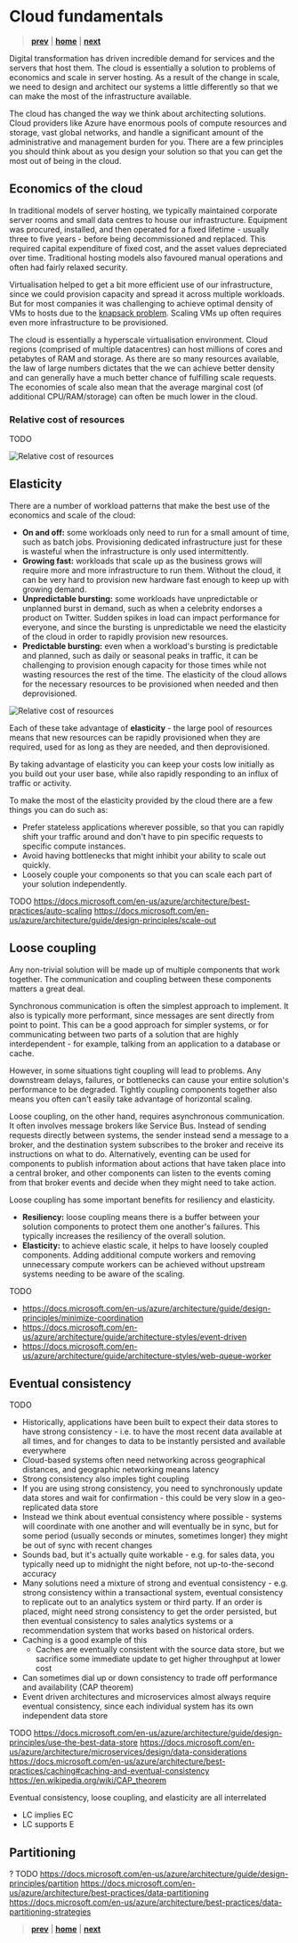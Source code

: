# Cloud fundamentals

> **[prev]** | **[home]**  | **[next]**

Digital transformation has driven incredible demand for services and the servers that host them. The
cloud is essentially a solution to problems of economics and scale in server hosting. As a result of
the change in scale, we need to design and architect our systems a little differently so that we can
make the most of the infrastructure available.

The cloud has changed the way we think about architecting solutions. Cloud providers like Azure have
enormous pools of compute resources and storage, vast global networks, and handle a significant
amount of the administrative and management burden for you. There are a few principles you should
think about as you design your solution so that you can get the most out of being in the cloud.

## Economics of the cloud

In traditional models of server hosting, we typically maintained corporate server rooms and small
data centres to house our infrastructure. Equipment was procured, installed, and then operated for
a fixed lifetime - usually three to five years - before being decommissioned and replaced. This
required capital expenditure of fixed cost, and the asset values depreciated over time. Traditional
hosting models also favoured manual operations and often had fairly relaxed security.

Virtualisation helped to get a bit more efficient use of our infrastructure, since we could
provision capacity and spread it across multiple workloads. But for most companies it was
challenging to achieve optimal density of VMs to hosts due to the
[knapsack problem](https://en.wikipedia.org/wiki/Knapsack_problem). Scaling VMs up often requires
even more infrastructure to be provisioned.

The cloud is essentially a hyperscale virtualisation environment. Cloud regions (comprised of
multiple datacentres) can host millions of cores and petabytes of RAM and storage. As there are so
many resources available, the law of large numbers dictates that the we can achieve better density
and can generally have a much better chance of fulfilling scale requests. The economies of scale
also mean that the average marginal cost (of additional CPU/RAM/storage) can often be much lower in
the cloud.

### Relative cost of resources

TODO

![Relative cost of resources](./images/relative-costs.png)

## Elasticity

There are a number of workload patterns that make the best use of the economics and scale of the
cloud:

* **On and off:** some workloads only need to run for a small amount of time, such as batch jobs.
  Provisioning dedicated infrastructure just for these is wasteful when the infrastructure is only
  used intermittently.
* **Growing fast:** workloads that scale up as the business grows will require more and more
  infrastructure to run them. Without the cloud, it can be very hard to provision new hardware fast
  enough to keep up with growing demand.
* **Unpredictable bursting:** some workloads have unpredictable or unplanned burst in demand, such
  as when a celebrity endorses a product on Twitter. Sudden spikes in load can impact performance
  for everyone, and since the bursting is unpredictable we need the elasticity of the cloud in order
  to rapidly provision new resources.
* **Predictable bursting:** even when a workload's bursting is predictable and planned, such as
  daily or seasonal peaks in traffic, it can be challenging to provision enough capacity for those
  times while not wasting resources the rest of the time. The elasticity of the cloud allows for the
  necessary resources to be provisioned when needed and then deprovisioned.

![Relative cost of resources](./images/cloud-computing-patterns.png)

Each of these take advantage of **elasticity** - the large pool of resources means that new
resources can be rapidly provisioned when they are required, used for as long as they are needed,
and then deprovisioned.

By taking advantage of elasticity you can keep your costs low initially as you build out your
user base, while also rapidly responding to an influx of traffic or activity.

To make the most of the elasticity provided by the cloud there are a few things you can do such as:
* Prefer stateless applications wherever possible, so that you can rapidly shift your traffic
  around and don't have to pin specific requests to specific compute instances.
* Avoid having bottlenecks that might inhibit your ability to scale out quickly.
* Loosely couple your components so that you can scale each part of your solution independently.

TODO
https://docs.microsoft.com/en-us/azure/architecture/best-practices/auto-scaling
https://docs.microsoft.com/en-us/azure/architecture/guide/design-principles/scale-out

## Loose coupling
Any non-trivial solution will be made up of multiple components that work together. The
communication and coupling between these components matters a great deal.

Synchronous communication is often the simplest approach to implement. It also is typically more
performant, since messages are sent directly from point to point. This can be a good approach for
simpler systems, or for communicating between two parts of a solution that are highly
interdependent - for example, talking from an application to a database or cache.

However, in some situations tight coupling will lead to problems. Any downstream delays, failures,
or bottlenecks can cause your entire solution's performance to be degraded. Tightly coupling
components together also means you often can't easily take advantage of horizontal scaling.

Loose coupling, on the other hand, requires asynchronous communication. It often involves 
message brokers like Service Bus. Instead of sending requests directly between systems, the sender
instead send a message to a broker, and the destination system subscribes to the broker and
receive its instructions on what to do. Alternatively, eventing can be used for components to 
publish information about actions that have taken place into a central broker, and other components
can listen to the events coming from that broker events and decide when they might need to take
action. 

Loose coupling has some important benefits for resiliency and elasticity.
* **Resiliency:** loose coupling means there is a buffer between your solution components to
  protect them one another's failures. This typically increases the resiliency of the overall solution.
* **Elasticity:** to achieve elastic scale, it helps to have loosely coupled components. Adding
  additional compute workers and removing unnecessary compute workers can be achieved without
  upstream systems needing to be aware of the scaling.

TODO
* https://docs.microsoft.com/en-us/azure/architecture/guide/design-principles/minimize-coordination
* https://docs.microsoft.com/en-us/azure/architecture/guide/architecture-styles/event-driven
* https://docs.microsoft.com/en-us/azure/architecture/guide/architecture-styles/web-queue-worker

## Eventual consistency

TODO
* Historically, applications have been built to expect their data stores to have strong consistency - i.e. to have the most recent data available at all times, and for changes to data to be instantly persisted and available everywhere
* Cloud-based systems often need networking across geographical distances, and geographic networking means latency
* Strong consistency also imples tight coupling
* If you are using strong consistency, you need to synchronously update data stores and wait for confirmation - this could be very slow in a geo-replicated data store
* Instead we think about eventual consistency where possible - systems will coordinate with one another and will eventually be in sync, but for some period (usually seconds or minutes, sometimes longer) they might be out of sync with recent changes
* Sounds bad, but it's actually quite workable - e.g. for sales data, you typically need up to midnight the night before, not up-to-the-second accuracy
* Many solutions need a mixture of strong and eventual consistency - e.g. strong consistency within a transactional system, eventual consistency to replicate out to an analytics system or third party. If an order is placed, might need strong consistency to get the order persisted, but then eventual consistency to sales analytics systems or a recommendation system that works based on historical orders.
* Caching is a good example of this
  * Caches are eventually consistent with the source data store, but we sacrifice some immediate update to get higher throughput at lower cost
* Can sometimes dial up or down consistency to trade off performance and availability (CAP theorem)
* Event driven architectures and microservices almost always require eventual consistency, since each individual system has its own independent data store 

TODO
https://docs.microsoft.com/en-us/azure/architecture/guide/design-principles/use-the-best-data-store
https://docs.microsoft.com/en-us/azure/architecture/microservices/design/data-considerations
https://docs.microsoft.com/en-us/azure/architecture/best-practices/caching#caching-and-eventual-consistency
https://en.wikipedia.org/wiki/CAP_theorem

Eventual consistency, loose coupling, and elasticity are all interrelated
* LC implies EC
* LC supports E

## Partitioning
? TODO
https://docs.microsoft.com/en-us/azure/architecture/guide/design-principles/partition
https://docs.microsoft.com/en-us/azure/architecture/best-practices/data-partitioning
https://docs.microsoft.com/en-us/azure/architecture/best-practices/data-partitioning-strategies


> **[prev]** | **[home]**  | **[next]**

[prev]:./requirements.md
[home]:/README.md
[next]:./cloud-design-patterns.md
